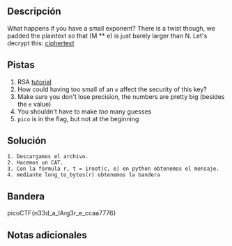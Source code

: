 ## Descripción

What happens if you have a small exponent? There is a twist though, we padded the plaintext so that (M ** e) is just barely larger than N. Let's decrypt this: [ciphertext](https://mercury.picoctf.net/static/a24cf907007a19dbf30310acad0df9e5/ciphertext)

## Pistas

1. RSA [tutorial](https://en.wikipedia.org/wiki/RSA_(cryptosystem))
2. How could having too small of an `e` affect the security of this key?
3. Make sure you don't lose precision, the numbers are pretty big (besides the `e` value)
4. You shouldn't have to make _too_ many guesses
5. `pico` is in the flag, but not at the beginning

## Solución

```python()
1. Descargamos el archivo.
2. Hacemos un CAT.
3. Con la fórmula r, t = iroot(c, e) en python obtenemos el mensaje.
4. mediante long_to_bytes(r) obtenemos la bandera

```

## Bandera

picoCTF{n33d_a_lArg3r_e_ccaa7776}

## Notas adicionales